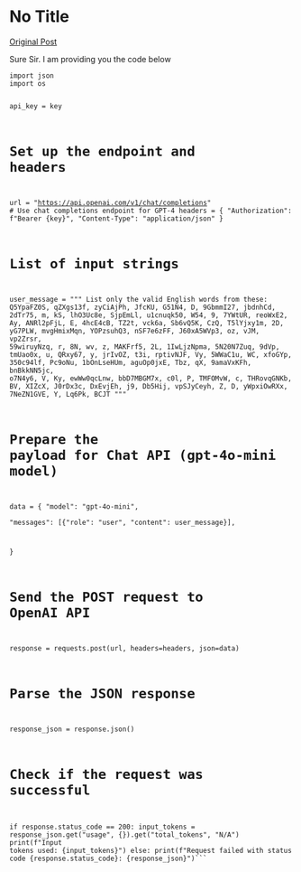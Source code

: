 # No Title

[Original Post](https://discourse.onlinedegree.iitm.ac.in/t/163247/47)

<p>Sure Sir. I am providing you the code below</p>
<pre data-code-wrap="import"><code class="lang-import">import json
import os

api_key = key

# Set up the endpoint and headers
url = "https://api.openai.com/v1/chat/completions"  # Use chat completions endpoint for GPT-4
headers = {
    "Authorization": f"Bearer {key}",
    "Content-Type": "application/json"
}

# List of input strings
user_message = """
List only the valid English words from these: Q5YpaFZ0S, qZXgs13f, zyCiAjPh, JfcKU, G51N4, D, 9GbmmI27, jbdnhCd, 2dTr75, m, kS, lhO3Uc8e, SjpEmLl, u1cnuqk50, W54, 9, 7YWtUR, reoWxE2, Ay, ANRl2pFjL, E, 4hcE4cB, TZ2t, vck6a, Sb6vQ5K, CzQ, T5lYjxy1m, 2D, yG7PLW, mvgHmixMqn, YOPzsuhQ3, nSF7e6zFF, J60xA5WVp3, oz, vJM, vp2Zrsr, 59wiruyNzq, r, 8N, wv, z, MAKFrf5, 2L, 1IwLjzNpma, 5N20N7Zuq, 9dVp, tmUao0x, u, QRxy67, y, jrIvOZ, t3i, rptivNJF, Vy, 5WWaC1u, WC, xfoGYp, 350c94lf, Pc9oNu, 1bOnLseHUm, aguOp0jxE, Tbz, qX, 9amaVxKFh, bnBkkNN5jc, o7N4y6, V, Ky, ewWw0qcLnw, bbD7MBGM7x, c0l, P, TMFOMvW, c, THRovqGNKb, BV, XIZcX, J0rDx3c, DxEvjEh, j9, Db5Hij, vpSJyCeyh, Z, D, yWpxiOwRXx, 7NeZN1GVE, Y, Lq6Pk, BCJT
"""

# Prepare the payload for Chat API (gpt-4o-mini model)
data = {
    "model": "gpt-4o-mini",  
    "messages": [{"role": "user", "content": user_message}],  

}

# Send the POST request to OpenAI API
response = requests.post(url, headers=headers, json=data)

# Parse the JSON response
response_json = response.json()

# Check if the request was successful
if response.status_code == 200:
    input_tokens = response_json.get("usage", {}).get("total_tokens", "N/A")
    print(f"Input tokens used: {input_tokens}")
else:
    print(f"Request failed with status code {response.status_code}: {response_json}")```</code></pre>